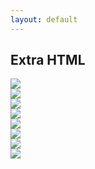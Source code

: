```yaml
---
layout: default
---
```


## Extra HTML

<div class="custom-image"><img src="https://67.media.tumblr.com/14bf039f0172cfdcdefd33d740e0e66f/tumblr_oapjgvHMWo1vb8jc0o1_1280.png" /></div>
<div class="custom-image"><img src="https://67.media.tumblr.com/5a1647a18cb7a08550a5239b1e4ec2e7/tumblr_oapjgvHMWo1vb8jc0o2_1280.png" /></div>
<div class="custom-image"><img src="https://67.media.tumblr.com/eaa3178e6a0eed86366d282cb49808bb/tumblr_oapjgvHMWo1vb8jc0o3_1280.png" /></div>
<div class="custom-image"><img src="https://67.media.tumblr.com/d5aee1cba924ef94eacdf775c57a5baa/tumblr_oapjgvHMWo1vb8jc0o4_1280.png" /></div>
<div class="custom-image"><img src="https://65.media.tumblr.com/9374fc85f9b8f927ae909711b346d8f3/tumblr_oapjgvHMWo1vb8jc0o5_1280.png" /></div>
<div class="custom-image"><img src="https://66.media.tumblr.com/276cfe841b09a7075dc0bb385917d002/tumblr_oapjgvHMWo1vb8jc0o6_1280.png" /></div>
<div class="custom-image"><img src="https://66.media.tumblr.com/1f310f2bb52d07812cee706194b475fc/tumblr_oapjgvHMWo1vb8jc0o7_1280.png" /></div>
<div class="custom-image"><img src="https://67.media.tumblr.com/0d0d96090c634b4d99d38b7e88554034/tumblr_oapjgvHMWo1vb8jc0o8_1280.png" /></div>
